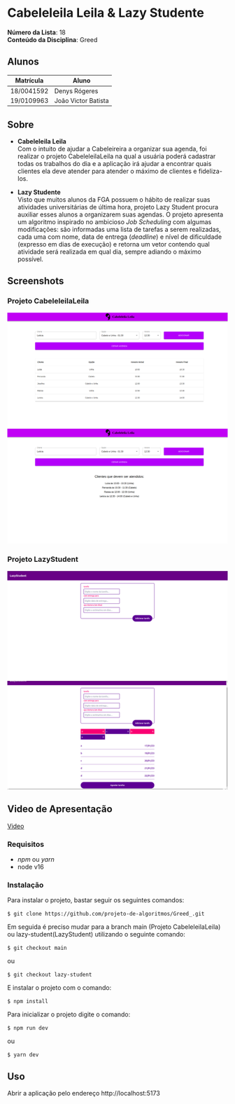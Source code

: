 # Cabeleleila Leila & Lazy Studente

**Número da Lista**: 18<br>
**Conteúdo da Disciplina**: Greed<br>

## Alunos
|Matrícula | Aluno |
| -- | -- |
| 18/0041592  |  Denys Rógeres |
| 19/0109963  |  João Victor Batista |


## Sobre 
- <b>Cabeleleila Leila</b> <br>
Com o intuito de ajudar a Cabeleireira a organizar sua agenda, foi realizar o projeto CabeleleilaLeila na qual a usuária poderá cadastrar todas os trabalhos do dia e a aplicação irá ajudar a encontrar quais clientes ela deve atender para atender o máximo de clientes e fideliza-los.

- <b>Lazy Studente</b> <br>
Visto que muitos alunos da FGA possuem o hábito de realizar suas atividades universitárias de última hora, projeto Lazy Student procura auxiliar esses
alunos a organizarem suas agendas. O projeto apresenta um algoritmo inspirado no ambicioso *Job Scheduling* com algumas modificações: são informadas uma lista de tarefas a serem realizadas, cada uma com nome, data de entrega (*deadline*) e nível de dificuldade (expresso em dias de execução) e retorna um vetor contendo qual atividade será realizada em qual dia, sempre adiando o máximo possível.

## Screenshots

### Projeto CabeleleilaLeila
![image1](src/assets/tela1.png)
![image2](src/assets/tela2.png)

### Projeto LazyStudent
![image4](src/assets/tela4.png)
![image3](src/assets/tela3.png)

## Video de Apresentação

[Video](apresentacao_greed.mp4)

### Requisitos 
- *npm* ou *yarn*
- node v16

### Instalação
Para instalar o projeto, bastar seguir os seguintes comandos:
```
$ git clone https://github.com/projeto-de-algoritmos/Greed_.git
```
Em seguida é preciso mudar para a branch main (Projeto CabeleleilaLeila) ou lazy-student(LazyStudent) utilizando o seguinte comando:
```
$ git checkout main
```
ou
```
$ git checkout lazy-student
```

E instalar o projeto com o comando:
```
$ npm install
```

Para inicializar o projeto digite o comando:
```
$ npm run dev
```

ou 

```
$ yarn dev
```

## Uso 
Abrir a aplicação pelo endereço http://localhost:5173

